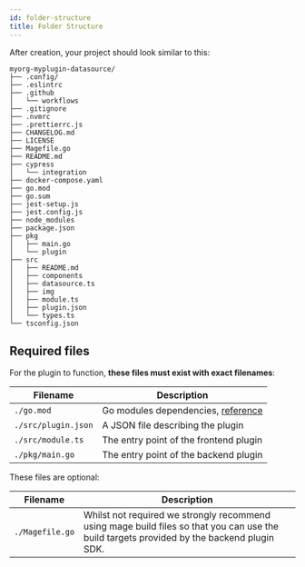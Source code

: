```yaml
---
id: folder-structure
title: Folder Structure
---
```


After creation, your project should look similar to this:

```
myorg-myplugin-datasource/
├── .config/
├── .eslintrc
├── .github
│   └── workflows
├── .gitignore
├── .nvmrc
├── .prettierrc.js
├── CHANGELOG.md
├── LICENSE
├── Magefile.go
├── README.md
├── cypress
│   └── integration
├── docker-compose.yaml
├── go.mod
├── go.sum
├── jest-setup.js
├── jest.config.js
├── node_modules
├── package.json
├── pkg
│   ├── main.go
│   └── plugin
├── src
│   ├── README.md
│   ├── components
│   ├── datasource.ts
│   ├── img
│   ├── module.ts
│   ├── plugin.json
│   └── types.ts
└── tsconfig.json
```

## Required files

For the plugin to function, **these files must exist with exact filenames**:

| Filename            | Description                                                                          |
| ------------------- | ------------------------------------------------------------------------------------ |
| `./go.mod`          | Go modules dependencies, [reference](https://golang.org/cmd/go/#hdr-The_go_mod_file) |
| `./src/plugin.json` | A JSON file describing the plugin                                                    |
| `./src/module.ts`   | The entry point of the frontend plugin                                               |
| `./pkg/main.go`     | The entry point of the backend plugin                                                |

These files are optional:

| Filename        | Description                                                                                                                                |
| --------------- | ------------------------------------------------------------------------------------------------------------------------------------------ |
| `./Magefile.go` | Whilst not required we strongly recommend using mage build files so that you can use the build targets provided by the backend plugin SDK. |
